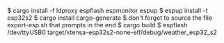 $ cargo install -f ldproxy espflash espmonitor espup
$ espup install -t esp32s2
$ cargo install cargo-generate
$ don't forget to source the file export-esp.sh that prompts in the end
$ cargo build
$ espflash /dev/ttyUSB0 target/xtensa-esp32s2-none-elf/debug/weather_esp32_s2
